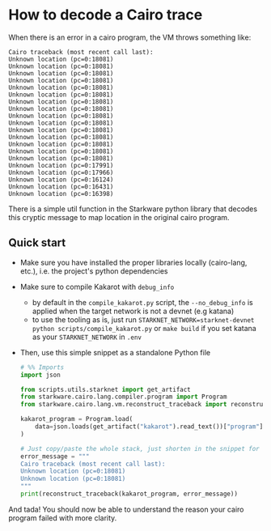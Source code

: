# How to decode a Cairo trace

When there is an error in a cairo program, the VM throws something like:

```shell
Cairo traceback (most recent call last):
Unknown location (pc=0:18081)
Unknown location (pc=0:18081)
Unknown location (pc=0:18081)
Unknown location (pc=0:18081)
Unknown location (pc=0:18081)
Unknown location (pc=0:18081)
Unknown location (pc=0:18081)
Unknown location (pc=0:18081)
Unknown location (pc=0:18081)
Unknown location (pc=0:18081)
Unknown location (pc=0:18081)
Unknown location (pc=0:18081)
Unknown location (pc=0:18081)
Unknown location (pc=0:18081)
Unknown location (pc=0:18081)
Unknown location (pc=0:17991)
Unknown location (pc=0:17966)
Unknown location (pc=0:16124)
Unknown location (pc=0:16431)
Unknown location (pc=0:16398)
```

There is a simple util function in the Starkware python library that decodes
this cryptic message to map location in the original cairo program.

## Quick start

- Make sure you have installed the proper libraries locally (cairo-lang, etc.),
  i.e. the project's python dependencies

- Make sure to compile Kakarot with `debug_info`

  - by default in the `compile_kakarot.py` script, the `--no_debug_info` is
    applied when the target network is not a devnet (e.g katana)
  - to use the tooling as is, just run
    `STARKNET_NETWORK=starknet-devnet python scripts/compile_kakarot.py` or
    `make build` if you set katana as your `STARKNET_NETWORK` in `.env`

- Then, use this simple snippet as a standalone Python file

  ```python
  # %% Imports
  import json

  from scripts.utils.starknet import get_artifact
  from starkware.cairo.lang.compiler.program import Program
  from starkware.cairo.lang.vm.reconstruct_traceback import reconstruct_traceback

  kakarot_program = Program.load(
      data=json.loads(get_artifact("kakarot").read_text())["program"]
  )

  # Just copy/paste the whole stack, just shorten in the snippet for clarity
  error_message = """
  Cairo traceback (most recent call last):
  Unknown location (pc=0:18081)
  Unknown location (pc=0:18081)
  """
  print(reconstruct_traceback(kakarot_program, error_message))
  ```

And tada! You should now be able to understand the reason your cairo program
failed with more clarity.
